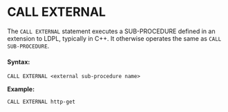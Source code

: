 # CALL EXTERNAL

The `CALL EXTERNAL` statement executes a SUB-PROCEDURE defined in an extension to LDPL, typically in C++. It otherwise operates the same as `CALL SUB-PROCEDURE`. 

#### Syntax:

```text
CALL EXTERNAL <external sub-procedure name>
```

**Example:**

```text
CALL EXTERNAL http-get
```




